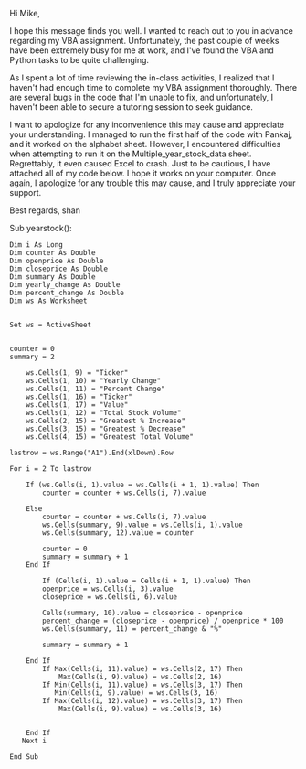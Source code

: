 Hi Mike,

I hope this message finds you well. I wanted to reach out to you in advance regarding my VBA assignment. Unfortunately, the past couple of weeks have been extremely busy for me at work, and I've found the VBA and Python tasks to be quite challenging.

As I  spent a lot of time reviewing the in-class activities, I realized that I haven't had enough time to complete my VBA assignment thoroughly. There are several bugs in the code that I'm unable to fix, and unfortunately, I haven't been able to secure a tutoring session to seek guidance.

I want to apologize for any inconvenience this may cause and appreciate your understanding. I managed to run the first half of the code with Pankaj, and it worked on the alphabet sheet. However, I encountered difficulties when attempting to run it on the Multiple_year_stock_data sheet. Regrettably, it even caused Excel to crash. Just to be cautious, I have attached all of my code below. I hope it works on your computer.
Once again, I apologize for any trouble this may cause, and I truly appreciate your support.

Best regards,
shan

Sub yearstock():
                        
    Dim i As Long
    Dim counter As Double
    Dim openprice As Double
    Dim closeprice As Double
    Dim summary As Double
    Dim yearly_change As Double
    Dim percent_change As Double
    Dim ws As Worksheet
    
                        
    Set ws = ActiveSheet
                        
                        
    counter = 0
    summary = 2
                        
        ws.Cells(1, 9) = "Ticker"
        ws.Cells(1, 10) = "Yearly Change"
        ws.Cells(1, 11) = "Percent Change"
        ws.Cells(1, 16) = "Ticker"
        ws.Cells(1, 17) = "Value"
        ws.Cells(1, 12) = "Total Stock Volume"
        ws.Cells(2, 15) = "Greatest % Increase"
        ws.Cells(3, 15) = "Greatest % Decrease"
        ws.Cells(4, 15) = "Greatest Total Volume"
        
    lastrow = ws.Range("A1").End(xlDown).Row
                        
    For i = 2 To lastrow
                            
        If (ws.Cells(i, 1).value = ws.Cells(i + 1, 1).value) Then
            counter = counter + ws.Cells(i, 7).value
                    
        Else
            counter = counter + ws.Cells(i, 7).value
            ws.Cells(summary, 9).value = ws.Cells(i, 1).value
            ws.Cells(summary, 12).value = counter
                                
            counter = 0
            summary = summary + 1
        End If
                            
            If (Cells(i, 1).value = Cells(i + 1, 1).value) Then
            openprice = ws.Cells(i, 3).value
            closeprice = ws.Cells(i, 6).value
                                
            Cells(summary, 10).value = closeprice - openprice
            percent_change = (closeprice - openprice) / openprice * 100
            ws.Cells(summary, 11) = percent_change & "%"
                            
            summary = summary + 1
                                                  
        End If
            If Max(Cells(i, 11).value) = ws.Cells(2, 17) Then
                Max(Cells(i, 9).value) = ws.Cells(2, 16)
            If Min(Cells(i, 11).value) = ws.Cells(3, 17) Then
               Min(Cells(i, 9).value) = ws.Cells(3, 16)
            If Max(Cells(i, 12).value) = ws.Cells(3, 17) Then
                Max(Cells(i, 9).value) = ws.Cells(3, 16)
            
            
        End If
       Next i
       
    End Sub
    
